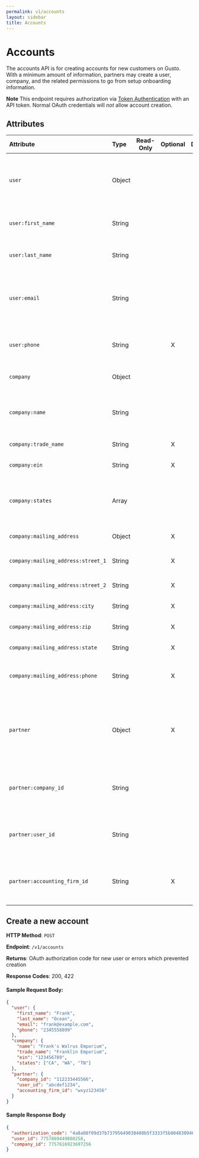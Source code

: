 ```yaml
---
permalink: v1/accounts
layout: sidebar
title: Accounts
---
```



# Accounts

The accounts API is for creating accounts for new customers on Gusto. With
a minimum amount of information, partners may create a user, company, and the
related permissions to go from setup onboarding information.

**Note** This endpoint requires authorization via [Token Authentication](/v1/examples/authentication#api-token-authentication) with an API token. Normal OAuth credentials will _not_ allow
account creation.

## Attributes

| Attribute                             | Type              | Read-Only | Optional | Default | Description
| :----------                           |:-------------     |:---------:|:--------:|:--------|:-------------
| `user`                                | Object            |           |          |         | Information for the primary payroll administrator for the new company
| `user:first_name`                     | String            |           |          |         | First name of the primary payroll administrator
| `user:last_name`                      | String            |           |          |         | Last name of the primary payroll administrator
| `user:email`                          | String            |           |          |         | Email address for primary payroll administrator. Will also be used as their login.
| `user:phone`                          | String            |           |        X |         | Phone number for primary payroll administrator.
| `company`                             | Object            |           |          |         | Information for the new company
| `company:name`                        | String            |           |          |         | Company name. Must be at least two characters long.
| `company:trade_name`                  | String            |           |        X |         | Company legal name.
| `company:ein`                         | String            |           |        X |         | Company's EIN (aka FEIN)
| `company:states`                      | Array             |           |          |         | List of states (two letter abbreviations) in which the company operates.
| `company:mailing_address`             | Object            |           |        X |         | Company's mailing address
| `company:mailing_address:street_1`    | String            |           |        X |         | Mailing address's street 1 field
| `company:mailing_address:street_2`    | String            |           |        X |         | Mailing address's street 2 field
| `company:mailing_address:city`        | String            |           |        X |         | Mailing address's city
| `company:mailing_address:zip`         | String            |           |        X |         | Mailing address's zip code
| `company:mailing_address:state`       | String            |           |        X |         | Mailing address's city
| `company:mailing_address:phone`       | String            |           |        X |         | Mailing address location's phone number
| `partner`                             | Object            |           |        X |         | Partnership information. If this field is specified then `name`, `company_id`, and `user_id` must be present.
| `partner:company_id`                  | String            |           |          |         | Company ID on your platform, for linking with equivalent Gusto entity
| `partner:user_id`                     | String            |           |          |         | User ID on your platform, for linking with equivalent Gusto entity
| `partner:accounting_firm_id`          | String            |           |        X |         | ID of Accounting Firm that manages the company on your platform.

## Create a new account

**HTTP Method**: `POST`

**Endpoint**: `/v1/accounts`

**Returns**: OAuth authorization code for new user or errors which prevented
             creation

**Response Codes**: 200, 422

#### Sample Request Body:

```json
{
  "user": {
    "first_name": "Frank",
    "last_name": "Ocean",
    "email": "frank@example.com",
    "phone": "2345558899"
  },
  "company": {
    "name": "Frank's Walrus Emporium",
    "trade_name": "Franklin Emporium",
    "ein": "123456789",
    "states": ["CA", "WA", "TN"]
  },
  "partner": {
    "company_id": "112233445566",
    "user_id": "abcdef1234",
    "accounting_firm_id": "wxyz123456"
  }
}
```

#### Sample Response Body

```json
{
  "authorization_code": "4a8a08f09d37b73795649038408b5f3333f5b80483094659737b73d90f80a8a4",
  "user_id": 7757869449880258,
  "company_id": 7757616923697256
}
```
